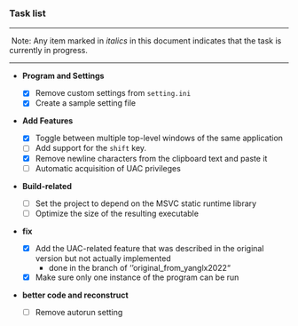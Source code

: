 ### Task list

---

​	Note: Any item marked in *italics* in this document indicates that the task is currently in progress.

---

- **Program and Settings**
    - [x] Remove custom settings from `setting.ini`
    - [x] Create a sample setting file
    
- **Add Features**
  
    - [x] Toggle between multiple top-level windows of the same application
    - [ ] Add support for the `shift` key.
    - [x] Remove newline characters from the clipboard text and paste it
    - [ ] Automatic acquisition of UAC privileges
    
- **Build-related**
    - [ ] Set the project to depend on the MSVC static runtime library
    - [ ] Optimize the size of the resulting executable
    
- **fix**
  
    - [x] Add the UAC-related feature that was described in the original version but not actually implemented
      - done in the branch of ‘’original_from_yanglx2022“
  - [x] Make sure only one instance of the program can be run 
  
- **better code and reconstruct**
  
    - [ ] Remove autorun setting